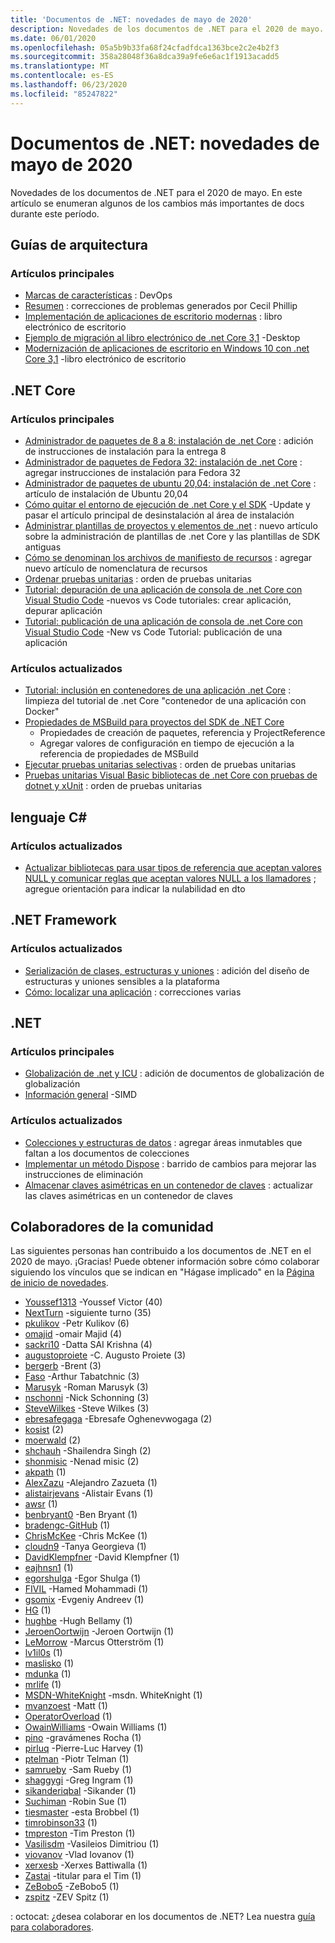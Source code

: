 ```yaml
---
title: 'Documentos de .NET: novedades de mayo de 2020'
description: Novedades de los documentos de .NET para el 2020 de mayo.
ms.date: 06/01/2020
ms.openlocfilehash: 05a5b9b33fa68f24cfadfdca1363bce2c2e4b2f3
ms.sourcegitcommit: 358a28048f36a8dca39a9fe6e6ac1f1913acadd5
ms.translationtype: MT
ms.contentlocale: es-ES
ms.lasthandoff: 06/23/2020
ms.locfileid: "85247822"
---
```

# <a name="net-docs-whats-new-for-may-2020"></a>Documentos de .NET: novedades de mayo de 2020

Novedades de los documentos de .NET para el 2020 de mayo. En este artículo se enumeran algunos de los cambios más importantes de docs durante este período.

## <a name="architecture-guides"></a>Guías de arquitectura

### <a name="new-articles"></a>Artículos principales

- [Marcas de características](../architecture/cloud-native/feature-flags.md) : DevOps
- [Resumen](../architecture/cloud-native/summary.md) : correcciones de problemas generados por Cecil Phillip
- [Implementación de aplicaciones de escritorio modernas](../architecture/modernize-desktop/deploy-modern-applications.md) : libro electrónico de escritorio
- [Ejemplo de migración al libro electrónico de .net Core 3,1](../architecture/modernize-desktop/example-migration-core.md) -Desktop
- [Modernización de aplicaciones de escritorio en Windows 10 con .net Core 3,1](../architecture/modernize-desktop/index.md) -libro electrónico de escritorio

## <a name="net-core"></a>.NET Core

### <a name="new-articles"></a>Artículos principales

- [Administrador de paquetes de 8 a 8: instalación de .net Core](../core/install/linux-package-manager-centos8.md) : adición de instrucciones de instalación para la entrega 8
- [Administrador de paquetes de Fedora 32: instalación de .net Core](../core/install/linux-package-manager-fedora32.md) : agregar instrucciones de instalación para Fedora 32
- [Administrador de paquetes de ubuntu 20,04: instalación de .net Core](../core/install/linux-package-manager-ubuntu-2004.md) : artículo de instalación de Ubuntu 20,04
- [Cómo quitar el entorno de ejecución de .net Core y el SDK](../core/install/remove-runtime-sdk-versions.md) -Update y pasar el artículo principal de desinstalación al área de instalación
- [Administrar plantillas de proyectos y elementos de .net](../core/install/templates.md) : nuevo artículo sobre la administración de plantillas de .net Core y las plantillas de SDK antiguas
- [Cómo se denominan los archivos de manifiesto de recursos](../core/resources/manifest-file-names.md) : agregar nuevo artículo de nomenclatura de recursos
- [Ordenar pruebas unitarias](../core/testing/order-unit-tests.md) : orden de pruebas unitarias
- [Tutorial: depuración de una aplicación de consola de .net Core con Visual Studio Code](../core/tutorials/debugging-with-visual-studio-code.md) -nuevos vs Code tutoriales: crear aplicación, depurar aplicación
- [Tutorial: publicación de una aplicación de consola de .net Core con Visual Studio Code](../core/tutorials/publishing-with-visual-studio-code.md) -New vs Code Tutorial: publicación de una aplicación

### <a name="updated-articles"></a>Artículos actualizados

- [Tutorial: inclusión en contenedores de una aplicación .net Core](../core/docker/build-container.md) : limpieza del tutorial de .net Core "contenedor de una aplicación con Docker"
- [Propiedades de MSBuild para proyectos del SDK de .NET Core](../core/project-sdk/msbuild-props.md)
  - Propiedades de creación de paquetes, referencia y ProjectReference
  - Agregar valores de configuración en tiempo de ejecución a la referencia de propiedades de MSBuild
- [Ejecutar pruebas unitarias selectivas](../core/testing/selective-unit-tests.md) : orden de pruebas unitarias
- [Pruebas unitarias Visual Basic bibliotecas de .net Core con pruebas de dotnet y xUnit](../core/testing/unit-testing-visual-basic-with-dotnet-test.md) : orden de pruebas unitarias

## <a name="c-language"></a>lenguaje C#

### <a name="updated-articles"></a>Artículos actualizados

- [Actualizar bibliotecas para usar tipos de referencia que aceptan valores NULL y comunicar reglas que aceptan valores NULL a los llamadores](../csharp/nullable-migration-strategies.md) ; agregue orientación para indicar la nulabilidad en dto

## <a name="net-framework"></a>.NET Framework

### <a name="updated-articles"></a>Artículos actualizados

- [Serialización de clases, estructuras y uniones](../framework/interop/marshaling-classes-structures-and-unions.md) : adición del diseño de estructuras y uniones sensibles a la plataforma
- [Cómo: localizar una aplicación](../framework/wpf/advanced/how-to-localize-an-application.md) : correcciones varias

## <a name="net"></a>.NET

### <a name="new-articles"></a>Artículos principales

- [Globalización de .net y ICU](../standard/globalization-localization/globalization-icu.md) : adición de documentos de globalización de globalización
- [Información general](../standard/simd.md) -SIMD

### <a name="updated-articles"></a>Artículos actualizados

- [Colecciones y estructuras de datos](../standard/collections/index.md) : agregar áreas inmutables que faltan a los documentos de colecciones
- [Implementar un método Dispose](../standard/garbage-collection/implementing-dispose.md) : barrido de cambios para mejorar las instrucciones de eliminación
- [Almacenar claves asimétricas en un contenedor de claves](../standard/security/how-to-store-asymmetric-keys-in-a-key-container.md) : actualizar las claves asimétricas en un contenedor de claves

## <a name="community-contributors"></a>Colaboradores de la comunidad

Las siguientes personas han contribuido a los documentos de .NET en el 2020 de mayo. ¡Gracias! Puede obtener información sobre cómo colaborar siguiendo los vínculos que se indican en "Hágase implicado" en la [Página de inicio de novedades](index.yml).

- [Youssef1313](https://github.com/Youssef1313) -Youssef Victor (40)
- [NextTurn](https://github.com/NextTurn) -siguiente turno (35)
- [pkulikov](https://github.com/pkulikov) -Petr Kulikov (6)
- [omajid](https://github.com/omajid) -omair Majid (4)
- [sackri10](https://github.com/sackri10) -Datta SAI Krishna (4)
- [augustoproiete](https://github.com/augustoproiete) -C. Augusto Proiete (3)
- [bergerb](https://github.com/bergerb) -Brent (3)
- [Faso](https://github.com/faso) -Arthur Tabatchnic (3)
- [Marusyk](https://github.com/Marusyk) -Roman Marusyk (3)
- [nschonni](https://github.com/nschonni) -Nick Schonning (3)
- [SteveWilkes](https://github.com/SteveWilkes) -Steve Wilkes (3)
- [ebresafegaga](https://github.com/ebresafegaga) -Ebresafe Oghenevwogaga (2)
- [kosist](https://github.com/kosist) (2)
- [moerwald](https://github.com/moerwald) (2)
- [shchauh](https://github.com/shchauh) -Shailendra Singh (2)
- [shonmisic](https://github.com/shonmisic) -Nenad misic (2)
- [akpath](https://github.com/akpath) (1)
- [AlexZazu](https://github.com/AlexZazu) -Alejandro Zazueta (1)
- [alistairjevans](https://github.com/alistairjevans) -Alistair Evans (1)
- [awsr](https://github.com/awsr) (1)
- [benbryant0](https://github.com/benbryant0) -Ben Bryant (1)
- [bradengc-GitHub](https://github.com/bradengc-github) (1)
- [ChrisMcKee](https://github.com/ChrisMcKee) -Chris McKee (1)
- [cloudn9](https://github.com/cloudn9) -Tanya Georgieva (1)
- [DavidKlempfner](https://github.com/DavidKlempfner) -David Klempfner (1)
- [eajhnsn1](https://github.com/eajhnsn1) (1)
- [egorshulga](https://github.com/egorshulga) -Egor Shulga (1)
- [FIVIL](https://github.com/FIVIL) -Hamed Mohammadi (1)
- [gsomix](https://github.com/gsomix) -Evgeniy Andreev (1)
- [HG](https://github.com/hg) (1)
- [hughbe](https://github.com/hughbe) -Hugh Bellamy (1)
- [JeroenOortwijn](https://github.com/JeroenOortwijn) -Jeroen Oortwijn (1)
- [LeMorrow](https://github.com/LeMorrow) -Marcus Otterström (1)
- [lv1il0s](https://github.com/lv1il0s) (1)
- [maslisko](https://github.com/maslisko) (1)
- [mdunka](https://github.com/mdunka) (1)
- [mrlife](https://github.com/mrlife) (1)
- [MSDN-WhiteKnight](https://github.com/MSDN-WhiteKnight) -msdn. WhiteKnight (1)
- [mvanzoest](https://github.com/mvanzoest) -Matt (1)
- [OperatorOverload](https://github.com/OperatorOverload) (1)
- [OwainWilliams](https://github.com/OwainWilliams) -Owain Williams (1)
- [pino](https://github.com/pino) -gravámenes Rocha (1)
- [pirluq](https://github.com/pirluq) -Pierre-Luc Harvey (1)
- [ptelman](https://github.com/ptelman) -Piotr Telman (1)
- [samrueby](https://github.com/samrueby) -Sam Rueby (1)
- [shaggygi](https://github.com/shaggygi) -Greg Ingram (1)
- [sikanderiqbal](https://github.com/sikanderiqbal) -Sikander (1)
- [Suchiman](https://github.com/Suchiman) -Robin Sue (1)
- [tiesmaster](https://github.com/tiesmaster) -esta Brobbel (1)
- [timrobinson33](https://github.com/timrobinson33) (1)
- [tmpreston](https://github.com/tmpreston) -Tim Preston (1)
- [Vasilisdm](https://github.com/Vasilisdm) -Vasileios Dimitriou (1)
- [viovanov](https://github.com/viovanov) -Vlad Iovanov (1)
- [xerxesb](https://github.com/xerxesb) -Xerxes Battiwalla (1)
- [Zastai](https://github.com/Zastai) -titular para el Tim (1)
- [ZeBobo5](https://github.com/ZeBobo5) -ZeBobo5 (1)
- [zspitz](https://github.com/zspitz) -ZEV Spitz (1)

: octocat: ¿desea colaborar en los documentos de .NET? Lea nuestra [guía para colaboradores](https://docs.microsoft.com/contribute/dotnet/dotnet-contribute).
